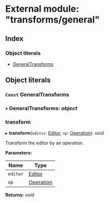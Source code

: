 
# External module: "transforms/general"

## Index

### Object literals

* [GeneralTransforms](_transforms_general_.md#const-generaltransforms)

## Object literals

### `Const` GeneralTransforms

### ▪ **GeneralTransforms**: *object*

###  transform

▸ **transform**(`editor`: [Editor](../interfaces/_interfaces_editor_.editor.md), `op`: [Operation](_interfaces_operation_.md#operation)): *void*

Transform the editor by an operation.

**Parameters:**

Name | Type |
------ | ------ |
`editor` | [Editor](../interfaces/_interfaces_editor_.editor.md) |
`op` | [Operation](_interfaces_operation_.md#operation) |

**Returns:** *void*
